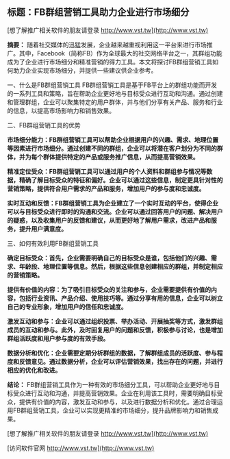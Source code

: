 ## **标题：FB群组营销工具助力企业进行市场细分**

[想了解推广相关软件的朋友请登录 http://www.vst.tw](http://www.vst.tw)

**摘要：**
随着社交媒体的迅猛发展，企业越来越重视利用这一平台来进行市场推广。其中，Facebook（简称FB）作为全球最大的社交网络平台之一，其群组功能成为了企业进行市场细分和精准营销的得力工具。本文将探讨FB群组营销工具如何助力企业实现市场细分，并提供一些建议供企业参考。

一、什么是FB群组营销工具
FB群组营销工具是基于FB平台上的群组功能而开发的一系列工具和策略，旨在帮助企业更好地与目标受众进行互动和沟通。通过创建和管理群组，企业可以聚集特定的用户群体，并与他们分享有关产品、服务和行业的信息，以提高市场影响力和销售效果。

二、FB群组营销工具的优势

**市场细分能力：FB群组营销工具可以帮助企业根据用户的兴趣、需求、地理位置等因素进行市场细分。通过创建不同的群组，企业可以将潜在客户划分为不同的群体，并为每个群体提供特定的产品或服务推广信息，从而提高营销效果。**

**精准定位受众：FB群组营销工具可以通过用户的个人资料和群组参与情况等数据，精确了解目标受众的特征和偏好。企业可以通过这些信息，制定更具针对性的营销策略，提供符合用户需求的产品和服务，增加用户的参与度和忠诚度。**

**实时互动和反馈：FB群组营销工具为企业建立了一个实时互动的平台，使得企业可以与目标受众进行即时的沟通和交流。企业可以通过回答用户的问题、解决用户的疑惑，以及收集用户的反馈和建议，从而更好地了解用户需求，改进产品和服务，提升用户满意度。**

三、如何有效利用FB群组营销工具

**确定目标受众：首先，企业需要明确自己的目标受众是谁，包括他们的兴趣、需求、年龄段、地理位置等信息。然后，根据这些信息创建相应的群组，并制定相应的营销策略。**

**提供有价值的内容：为了吸引目标受众的关注和参与，企业需要提供有价值的内容，包括行业资讯、产品介绍、使用技巧等。通过分享有用的信息，企业可以树立自己的专业形象，增加用户的信任和忠诚度。**

**激发互动和参与：企业可以通过组织投票、举办活动、开展抽奖等方式，激发群组成员的互动和参与。此外，及时回复用户的问题和反馈，积极参与讨论，也是增加群组活跃度和用户参与度的有效手段。**

**数据分析和优化：企业需要定期分析群组的数据，了解群组成员的活跃度、参与程度和反馈意见。通过数据分析，企业可以评估营销效果，找出存在的问题，并进行相应的优化和改进。**

**结论：**
FB群组营销工具作为一种有效的市场细分工具，可以帮助企业更好地与目标受众进行互动和沟通，并提高营销效果。企业在利用该工具时，需要明确目标受众，提供有价值的内容，激发互动和参与，以及进行数据分析和优化。通过合理运用FB群组营销工具，企业可以实现更精准的市场细分，提升品牌影响力和销售成果。

[想了解推广相关软件的朋友请登录 http://www.vst.tw](http://www.vst.tw)


[访问软件官网 http://www.vst.tw](http://www.vst.tw)
